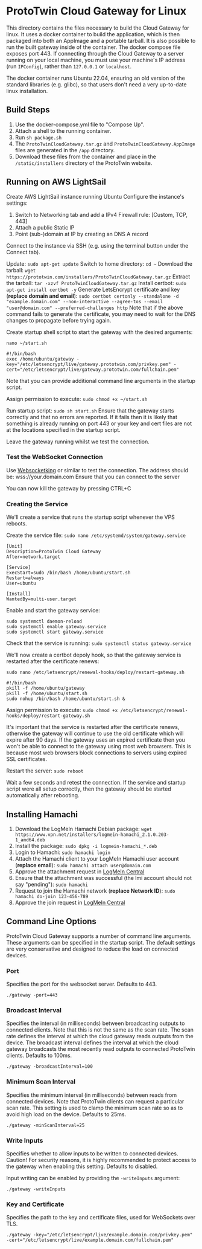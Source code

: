 # ProtoTwin Cloud Gateway for Linux

This directory contains the files necessary to build the Cloud Gateway for linux. It uses a docker container to build the application, which is then packaged into both an AppImage and a portable tarball. It is also possible to run the built gateway inside of the container. The docker compose file exposes port 443. If connecting through the Cloud Gateway to a server running on your local machine, you must use your machine's IP address (run `IPConfig`), rather than `127.0.0.1` or `localhost`.

The docker container runs Ubuntu 22.04, ensuring an old version of the standard libraries (e.g. glibc), so that users don't need a very up-to-date linux installation.

## Build Steps

1. Use the docker-compose.yml file to "Compose Up".
2. Attach a shell to the running container.
3. Run `sh package.sh`
4. The `ProtoTwinCloudGateway.tar.gz` and `ProtoTwinCloudGateway.AppImage` files are generated in the `/app` directory.
5. Download these files from the container and place in the `/static/installers` directory of the ProtoTwin website.

## Running on AWS LightSail

Create AWS LightSail instance running Ubuntu
Configure the instance's settings:

1. Switch to Networking tab and add a IPv4 Firewall rule: [Custom, TCP, 443]
2. Attach a public Static IP
3. Point (sub-)domain at IP by creating an DNS A record

Connect to the instance via SSH (e.g. using the terminal button under the Connect tab).

Update: `sudo apt-get update`
Switch to home directory: `cd ~`
Download the tarball: `wget https://prototwin.com/installers/ProtoTwinCloudGateway.tar.gz`
Extract the tarball: `tar -xzvf ProtoTwinCloudGateway.tar.gz`
Install certbot: `sudo apt-get install certbot -y`
Generate LetsEncrypt certificate and key (**replace domain and email**): `sudo certbot certonly --standalone -d "example.domain.com" --non-interactive --agree-tos --email "user@domain.com" --preferred-challenges http`
Note that if the above command fails to generate the certificate, you may need to wait for the DNS changes to propagate before trying again.

Create startup shell script to start the gateway with the desired arguments:

`nano ~/start.sh`

```
#!/bin/bash
exec /home/ubuntu/gateway -key="/etc/letsencrypt/live/gateway.prototwin.com/privkey.pem" -cert="/etc/letsencrypt/live/gateway.prototwin.com/fullchain.pem"
```

Note that you can provide additional command line arguments in the startup script.

Assign permission to execute: `sudo chmod +x ~/start.sh`

Run startup script: `sudo sh start.sh`
Ensure that the gateway starts correctly and that no errors are reported. If it fails then it is likely that something is already running on port 443 or your key and cert files are not at the locations specified in the startup script.

Leave the gateway running whilst we test the connection.

### Test the WebSocket Connection

Use [Websocketking](https://websocketking.com) or similar to test the connection.
The address should be: wss://your.domain.com
Ensure that you can connect to the server

You can now kill the gateway by pressing CTRL+C

### Creating the Service

We'll create a service that runs the startup script whenever the VPS reboots.

Create the service file: `sudo nano /etc/systemd/system/gateway.service`

```
[Unit]
Description=ProtoTwin Cloud Gateway
After=network.target

[Service]
ExecStart=sudo /bin/bash /home/ubuntu/start.sh
Restart=always
User=ubuntu

[Install]
WantedBy=multi-user.target
```

Enable and start the gateway service:

```
sudo systemctl daemon-reload
sudo systemctl enable gateway.service
sudo systemctl start gateway.service
```

Check that the service is running: `sudo systemctl status gateway.service`

We'll now create a certbot depoly hook, so that the gateway service is restarted after the certificate renews:

`sudo nano /etc/letsencrypt/renewal-hooks/deploy/restart-gateway.sh`

```
#!/bin/bash
pkill -f /home/ubuntu/gateway
pkill -f /home/ubuntu/start.sh
sudo nohup /bin/bash /home/ubuntu/start.sh &
```

Assign permission to execute: `sudo chmod +x /etc/letsencrypt/renewal-hooks/deploy/restart-gateway.sh`

It's important that the service is restarted after the certificate renews, otherwise the gateway will continue to use the old certificate which will expire after 90 days. If the gateway uses an expired certificate then you won't be able to connect to the gateway using most web browsers. This is because most web browsers block connections to servers using expired SSL certificates.

Restart the server: `sudo reboot`

Wait a few seconds and retest the connection.
If the service and startup script were all setup correctly, then the gateway should be started automatically after rebooting.

## Installing Hamachi

1. Download the LogMeIn Hamachi Debian package: `wget https://www.vpn.net/installers/logmein-hamachi_2.1.0.203-1_amd64.deb`
2. Install the package: `sudo dpkg -i logmein-hamachi_*.deb`
3. Login to Hamachi: `sudo hamachi login`
4. Attach the Hamachi client to your LogMeIn Hamachi user account (**replace email**): `sudo hamachi attach user@domain.com`
5. Approve the attachment request in [LogMeIn Central](https://secure.logmein.com/central/Central.aspx)
6. Ensure that the attachment was successful (the lmi account should not say "pending"): `sudo hamachi`
7. Request to join the Hamachi network (**replace Network ID**): `sudo hamachi do-join 123-456-789`
8. Approve the join request in [LogMeIn Central](https://secure.logmein.com/central/Central.aspx)

## Command Line Options

ProtoTwin Cloud Gateway supports a number of command line arguments. These arguments can be specified in the startup script. The default settings are very conservative and designed to reduce the load on connected devices.

### Port

Specifies the port for the websocket server. Defaults to 443.

```
./gateway -port=443
```

### Broadcast Interval

Specifies the interval (in milliseconds) between broadcasting outputs to connected clients. Note that this is not the same as the scan rate. The scan rate defines the interval at which the cloud gateway reads outputs from the device. The broadcast interval defines the interval at which the cloud gateway broadcasts the most recently read outputs to connected ProtoTwin clients. Defaults to 100ms.

```
./gateway -broadcastInterval=100
```

### Minimum Scan Interval

Specifies the minimum interval (in milliseconds) between reads from connected devices. Note that ProtoTwin clients can request a particular scan rate. This setting is used to clamp the minimum scan rate so as to avoid high load on the device. Defaults to 25ms.

```
./gateway -minScanInterval=25
```

### Write Inputs

Specifies whether to allow inputs to be written to connected devices. Caution! For security reasons, it is highly recommended to protect access to the gateway when enabling this setting. Defaults to disabled.

Input writing can be enabled by providing the `-writeInputs` argument:

```
./gateway -writeInputs
```

### Key and Certificate

Specifies the path to the key and certificate files, used for WebSockets over TLS.

```
./gateway -key="/etc/letsencrypt/live/example.domain.com/privkey.pem" -cert="/etc/letsencrypt/live/example.domain.com/fullchain.pem"
```
